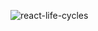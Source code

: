 ![react-life-cycles](https://user-images.githubusercontent.com/48245816/171474721-278ff9cb-52ac-4e94-978c-d363cc36ce17.png)
